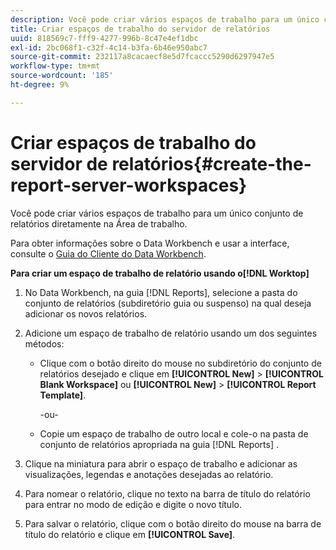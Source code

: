 ```yaml
---
description: Você pode criar vários espaços de trabalho para um único conjunto de relatórios diretamente na Área de trabalho.
title: Criar espaços de trabalho do servidor de relatórios
uuid: 818569c7-fff9-4277-996b-8c47e4ef1dbc
exl-id: 2bc068f1-c32f-4c14-b3fa-6b46e950abc7
source-git-commit: 232117a8cacaecf8e5d7fcaccc5290d6297947e5
workflow-type: tm+mt
source-wordcount: '185'
ht-degree: 9%

---
```


# Criar espaços de trabalho do servidor de relatórios{#create-the-report-server-workspaces}

Você pode criar vários espaços de trabalho para um único conjunto de relatórios diretamente na Área de trabalho.

Para obter informações sobre o Data Workbench e usar a interface, consulte o [Guia do Cliente do Data Workbench](https://experienceleague.adobe.com/docs/data-workbench/using/client/t-open-ins.html?lang=pt-BR).

**Para criar um espaço de trabalho de relatório usando o[!DNL Worktop]**

1. No Data Workbench, na guia [!DNL Reports], selecione a pasta do conjunto de relatórios (subdiretório guia ou suspenso) na qual deseja adicionar os novos relatórios.
1. Adicione um espaço de trabalho de relatório usando um dos seguintes métodos:

   * Clique com o botão direito do mouse no subdiretório do conjunto de relatórios desejado e clique em **[!UICONTROL New]** > **[!UICONTROL Blank Workspace]** ou **[!UICONTROL New]** > **[!UICONTROL Report Template]**.

      -ou-

   * Copie um espaço de trabalho de outro local e cole-o na pasta de conjunto de relatórios apropriada na guia [!DNL Reports] .

1. Clique na miniatura para abrir o espaço de trabalho e adicionar as visualizações, legendas e anotações desejadas ao relatório.
1. Para nomear o relatório, clique no texto na barra de título do relatório para entrar no modo de edição e digite o novo título.
1. Para salvar o relatório, clique com o botão direito do mouse na barra de título do relatório e clique em **[!UICONTROL Save]**.
